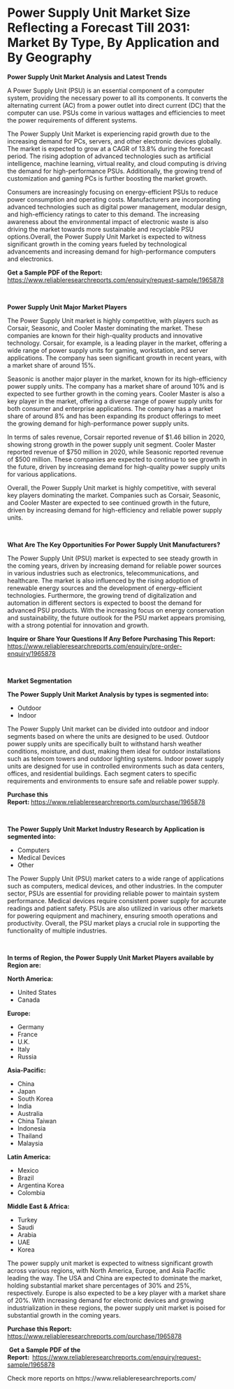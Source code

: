 <p><h1>Power Supply Unit Market Size Reflecting a Forecast Till 2031: Market By Type, By Application and By Geography</h1></p><p><strong>Power Supply Unit Market Analysis and Latest Trends</strong></p>
<p><p>A Power Supply Unit (PSU) is an essential component of a computer system, providing the necessary power to all its components. It converts the alternating current (AC) from a power outlet into direct current (DC) that the computer can use. PSUs come in various wattages and efficiencies to meet the power requirements of different systems.</p><p>The Power Supply Unit Market is experiencing rapid growth due to the increasing demand for PCs, servers, and other electronic devices globally. The market is expected to grow at a CAGR of 13.8% during the forecast period. The rising adoption of advanced technologies such as artificial intelligence, machine learning, virtual reality, and cloud computing is driving the demand for high-performance PSUs. Additionally, the growing trend of customization and gaming PCs is further boosting the market growth.</p><p>Consumers are increasingly focusing on energy-efficient PSUs to reduce power consumption and operating costs. Manufacturers are incorporating advanced technologies such as digital power management, modular design, and high-efficiency ratings to cater to this demand. The increasing awareness about the environmental impact of electronic waste is also driving the market towards more sustainable and recyclable PSU options.Overall, the Power Supply Unit Market is expected to witness significant growth in the coming years fueled by technological advancements and increasing demand for high-performance computers and electronics.</p></p>
<p><strong>Get a Sample PDF of the Report:&nbsp;</strong> <a href="https://www.reliableresearchreports.com/enquiry/request-sample/1965878">https://www.reliableresearchreports.com/enquiry/request-sample/1965878</a></p>
<p>&nbsp;</p>
<p><strong>Power Supply Unit Major Market Players</strong></p>
<p><p>The Power Supply Unit market is highly competitive, with players such as Corsair, Seasonic, and Cooler Master dominating the market. These companies are known for their high-quality products and innovative technology. Corsair, for example, is a leading player in the market, offering a wide range of power supply units for gaming, workstation, and server applications. The company has seen significant growth in recent years, with a market share of around 15%.</p><p>Seasonic is another major player in the market, known for its high-efficiency power supply units. The company has a market share of around 10% and is expected to see further growth in the coming years. Cooler Master is also a key player in the market, offering a diverse range of power supply units for both consumer and enterprise applications. The company has a market share of around 8% and has been expanding its product offerings to meet the growing demand for high-performance power supply units.</p><p>In terms of sales revenue, Corsair reported revenue of $1.46 billion in 2020, showing strong growth in the power supply unit segment. Cooler Master reported revenue of $750 million in 2020, while Seasonic reported revenue of $500 million. These companies are expected to continue to see growth in the future, driven by increasing demand for high-quality power supply units for various applications.</p><p>Overall, the Power Supply Unit market is highly competitive, with several key players dominating the market. Companies such as Corsair, Seasonic, and Cooler Master are expected to see continued growth in the future, driven by increasing demand for high-efficiency and reliable power supply units.</p></p>
<p>&nbsp;</p>
<p><strong>What Are The Key Opportunities For Power Supply Unit Manufacturers?</strong></p>
<p><p>The Power Supply Unit (PSU) market is expected to see steady growth in the coming years, driven by increasing demand for reliable power sources in various industries such as electronics, telecommunications, and healthcare. The market is also influenced by the rising adoption of renewable energy sources and the development of energy-efficient technologies. Furthermore, the growing trend of digitalization and automation in different sectors is expected to boost the demand for advanced PSU products. With the increasing focus on energy conservation and sustainability, the future outlook for the PSU market appears promising, with a strong potential for innovation and growth.</p></p>
<p><strong>Inquire or Share Your Questions If Any Before Purchasing This Report:</strong> <a href="https://www.reliableresearchreports.com/enquiry/pre-order-enquiry/1965878">https://www.reliableresearchreports.com/enquiry/pre-order-enquiry/1965878</a></p>
<p>&nbsp;</p>
<p><strong>Market Segmentation</strong></p>
<p><strong>The Power Supply Unit Market Analysis by types is segmented into:</strong></p>
<p><ul><li>Outdoor</li><li>Indoor</li></ul></p>
<p><p>The Power Supply Unit market can be divided into outdoor and indoor segments based on where the units are designed to be used. Outdoor power supply units are specifically built to withstand harsh weather conditions, moisture, and dust, making them ideal for outdoor installations such as telecom towers and outdoor lighting systems. Indoor power supply units are designed for use in controlled environments such as data centers, offices, and residential buildings. Each segment caters to specific requirements and environments to ensure safe and reliable power supply.</p></p>
<p><strong>Purchase this Report:&nbsp;</strong><a href="https://www.reliableresearchreports.com/purchase/1965878">https://www.reliableresearchreports.com/purchase/1965878</a></p>
<p>&nbsp;</p>
<p><strong>The Power Supply Unit Market Industry Research by Application is segmented into:</strong></p>
<p><ul><li>Computers</li><li>Medical Devices</li><li>Other</li></ul></p>
<p><p>The Power Supply Unit (PSU) market caters to a wide range of applications such as computers, medical devices, and other industries. In the computer sector, PSUs are essential for providing reliable power to maintain system performance. Medical devices require consistent power supply for accurate readings and patient safety. PSUs are also utilized in various other markets for powering equipment and machinery, ensuring smooth operations and productivity. Overall, the PSU market plays a crucial role in supporting the functionality of multiple industries.</p></p>
<p>&nbsp;</p>
<p><strong>In terms of Region, the Power Supply Unit Market Players available by Region are:</strong></p>
<p>
    <p> <strong> North America: </strong>
        <ul>
            <li>United States</li>
            <li>Canada</li>
        </ul>
        </p> 
    <p> <strong> Europe: </strong>
        <ul>
            <li>Germany</li>
            <li>France</li>
            <li>U.K.</li>
            <li>Italy</li>
            <li>Russia</li>
        </ul>
        </p> 
    <p> <strong> Asia-Pacific: </strong>
        <ul>
            <li>China</li>
            <li>Japan</li>
            <li>South Korea</li>
            <li>India</li>
            <li>Australia</li>
            <li>China Taiwan</li>
            <li>Indonesia</li>
            <li>Thailand</li>
            <li>Malaysia</li>
        </ul>
        </p> 
    <p> <strong> Latin America: </strong>
        <ul>
            <li>Mexico</li>
            <li>Brazil</li>
            <li>Argentina Korea</li>
            <li>Colombia</li>
        </ul>
        </p> 
    <p> <strong> Middle East & Africa: </strong>
        <ul>
            <li>Turkey</li>
            <li>Saudi</li>
            <li>Arabia</li>
            <li>UAE</li>
            <li>Korea</li>
        </ul>
    </p>
    </p>
<p><p>The power supply unit market is expected to witness significant growth across various regions, with North America, Europe, and Asia Pacific leading the way. The USA and China are expected to dominate the market, holding substantial market share percentages of 30% and 25%, respectively. Europe is also expected to be a key player with a market share of 20%. With increasing demand for electronic devices and growing industrialization in these regions, the power supply unit market is poised for substantial growth in the coming years.</p></p>
<p><strong>Purchase this Report: </strong><a href="https://www.reliableresearchreports.com/purchase/1965878">https://www.reliableresearchreports.com/purchase/1965878</a></p>
<p>&nbsp;<strong>Get a Sample PDF of the Report:&nbsp;&nbsp;</strong><a href="https://www.reliableresearchreports.com/enquiry/request-sample/1965878">https://www.reliableresearchreports.com/enquiry/request-sample/1965878</a></p>
<p><strong></strong></p>
<p>Check more reports on https://www.reliableresearchreports.com/</p>